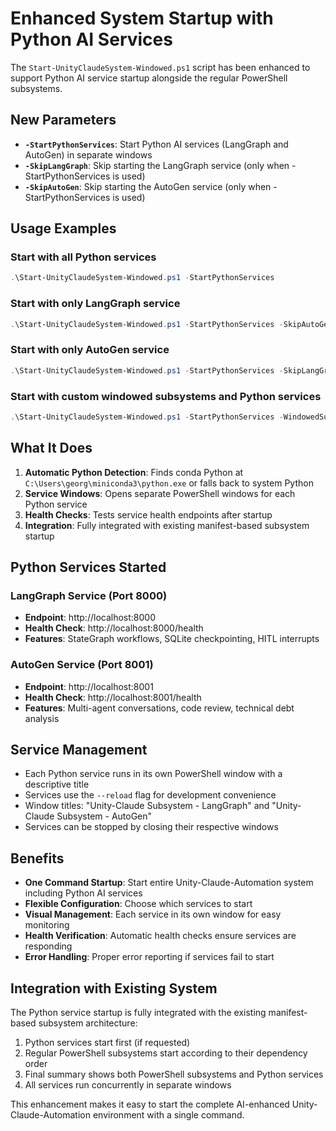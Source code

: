 # Enhanced System Startup with Python AI Services

The `Start-UnityClaudeSystem-Windowed.ps1` script has been enhanced to support Python AI service startup alongside the regular PowerShell subsystems.

## New Parameters

- **`-StartPythonServices`**: Start Python AI services (LangGraph and AutoGen) in separate windows
- **`-SkipLangGraph`**: Skip starting the LangGraph service (only when -StartPythonServices is used)
- **`-SkipAutoGen`**: Skip starting the AutoGen service (only when -StartPythonServices is used)

## Usage Examples

### Start with all Python services
```powershell
.\Start-UnityClaudeSystem-Windowed.ps1 -StartPythonServices
```

### Start with only LangGraph service
```powershell
.\Start-UnityClaudeSystem-Windowed.ps1 -StartPythonServices -SkipAutoGen
```

### Start with only AutoGen service
```powershell
.\Start-UnityClaudeSystem-Windowed.ps1 -StartPythonServices -SkipLangGraph
```

### Start with custom windowed subsystems and Python services
```powershell
.\Start-UnityClaudeSystem-Windowed.ps1 -StartPythonServices -WindowedSubsystems @('SystemMonitoring', 'CLIOrchestrator', 'RepoAnalyst')
```

## What It Does

1. **Automatic Python Detection**: Finds conda Python at `C:\Users\georg\miniconda3\python.exe` or falls back to system Python
2. **Service Windows**: Opens separate PowerShell windows for each Python service
3. **Health Checks**: Tests service health endpoints after startup
4. **Integration**: Fully integrated with existing manifest-based subsystem startup

## Python Services Started

### LangGraph Service (Port 8000)
- **Endpoint**: http://localhost:8000
- **Health Check**: http://localhost:8000/health
- **Features**: StateGraph workflows, SQLite checkpointing, HITL interrupts

### AutoGen Service (Port 8001)  
- **Endpoint**: http://localhost:8001
- **Health Check**: http://localhost:8001/health
- **Features**: Multi-agent conversations, code review, technical debt analysis

## Service Management

- Each Python service runs in its own PowerShell window with a descriptive title
- Services use the `--reload` flag for development convenience
- Window titles: "Unity-Claude Subsystem - LangGraph" and "Unity-Claude Subsystem - AutoGen"
- Services can be stopped by closing their respective windows

## Benefits

- **One Command Startup**: Start entire Unity-Claude-Automation system including Python AI services
- **Flexible Configuration**: Choose which services to start
- **Visual Management**: Each service in its own window for easy monitoring
- **Health Verification**: Automatic health checks ensure services are responding
- **Error Handling**: Proper error reporting if services fail to start

## Integration with Existing System

The Python service startup is fully integrated with the existing manifest-based subsystem architecture:

1. Python services start first (if requested)
2. Regular PowerShell subsystems start according to their dependency order
3. Final summary shows both PowerShell subsystems and Python services
4. All services run concurrently in separate windows

This enhancement makes it easy to start the complete AI-enhanced Unity-Claude-Automation environment with a single command.